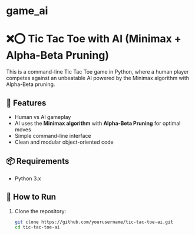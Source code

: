 # game_ai
# ❌⭕ Tic Tac Toe with AI (Minimax + Alpha-Beta Pruning)

This is a command-line Tic Tac Toe game in Python, where a human player competes against an unbeatable AI powered by the Minimax algorithm with Alpha-Beta pruning.

## 🧠 Features

- Human vs AI gameplay
- AI uses the **Minimax algorithm** with **Alpha-Beta Pruning** for optimal moves
- Simple command-line interface
- Clean and modular object-oriented code

## 📦 Requirements

- Python 3.x

## 🚀 How to Run

1. Clone the repository:

   ```bash
   git clone https://github.com/yourusername/tic-tac-toe-ai.git
   cd tic-tac-toe-ai
